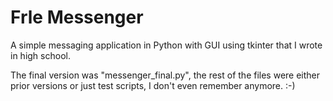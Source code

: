 # Frle Messenger

A simple messaging application in Python with GUI using tkinter that I wrote in high school.

The final version was "messenger_final.py", the rest of the files were either prior versions or just test scripts, I don't even remember anymore. :-)
